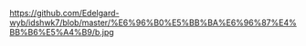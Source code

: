 https://github.com/Edelgard-wyb/idshwk7/blob/master/%E6%96%B0%E5%BB%BA%E6%96%87%E4%BB%B6%E5%A4%B9/b.jpg
